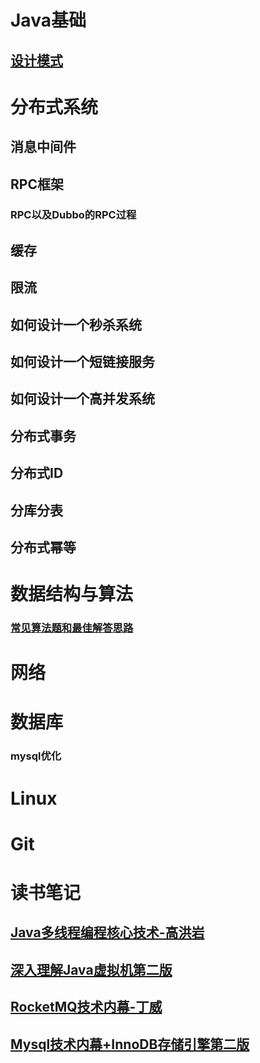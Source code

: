 # Java基础

## [设计模式](https://github.com/guogailee/learn-note/blob/master/%E8%AE%BE%E8%AE%A1%E6%A8%A1%E5%BC%8F.md)

# 分布式系统

## 消息中间件

## RPC框架

### RPC以及Dubbo的RPC过程

## 缓存

## 限流

## 如何设计一个秒杀系统

## 如何设计一个短链接服务

## 如何设计一个高并发系统

## 分布式事务

## 分布式ID

## 分库分表

## 分布式幂等

# 数据结构与算法

### [常见算法题和最佳解答思路](https://github.com/guogailee/learn-note/blob/master/%E5%B8%B8%E8%A7%81%E7%AE%97%E6%B3%95%E9%A2%98%E5%92%8C%E6%9C%80%E4%BD%B3%E8%A7%A3%E7%AD%94%E6%80%9D%E8%B7%AF.md)

# 网络

# 数据库

### mysql优化

# Linux

# Git

# 读书笔记

## [Java多线程编程核心技术-高洪岩](https://github.com/guogailee/learn-note/blob/master/Java%E5%A4%9A%E7%BA%BF%E7%A8%8B%E7%BC%96%E7%A8%8B%E6%A0%B8%E5%BF%83%E6%8A%80%E6%9C%AF-%E9%AB%98%E6%B4%AA%E5%B2%A9-%E7%AC%94%E8%AE%B0.md)

## [深入理解Java虚拟机第二版](https://github.com/guogailee/learn-note/blob/master/%E6%B7%B1%E5%85%A5%E7%90%86%E8%A7%A3Java%E8%99%9A%E6%8B%9F%E6%9C%BA%E7%AC%AC%E4%BA%8C%E7%89%88-%E7%AC%94%E8%AE%B0.md)

## [RocketMQ技术内幕-丁威](https://github.com/guogailee/learn-note/blob/master/RocketMQ%E6%8A%80%E6%9C%AF%E5%86%85%E5%B9%95-%E4%B8%81%E5%A8%81-%E7%AC%94%E8%AE%B0.md)

## [Mysql技术内幕+InnoDB存储引擎第二版](https://github.com/guogailee/learn-note/blob/master/Mysql%E6%8A%80%E6%9C%AF%E5%86%85%E5%B9%95%2BInnoDB%E5%AD%98%E5%82%A8%E5%BC%95%E6%93%8E%E7%AC%AC%E4%BA%8C%E7%89%88-%E7%AC%94%E8%AE%B0.md)

